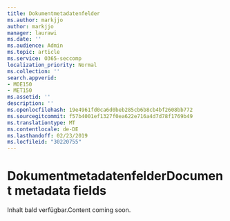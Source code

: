 ```yaml
---
title: Dokumentmetadatenfelder
ms.author: markjjo
author: markjjo
manager: laurawi
ms.date: ''
ms.audience: Admin
ms.topic: article
ms.service: O365-seccomp
localization_priority: Normal
ms.collection: ''
search.appverid:
- MOE150
- MET150
ms.assetid: ''
description: ''
ms.openlocfilehash: 19e4961fd0ca6d0beb285cb6b8cb4bf2608bb772
ms.sourcegitcommit: f57b4001ef1327f0ea622e716a4d7d78f1769b49
ms.translationtype: MT
ms.contentlocale: de-DE
ms.lasthandoff: 02/23/2019
ms.locfileid: "30220755"
---
```

# <a name="document-metadata-fields"></a><span data-ttu-id="8b4f8-102">Dokumentmetadatenfelder</span><span class="sxs-lookup"><span data-stu-id="8b4f8-102">Document metadata fields</span></span>

<span data-ttu-id="8b4f8-103">Inhalt bald verfügbar.</span><span class="sxs-lookup"><span data-stu-id="8b4f8-103">Content coming soon.</span></span>
